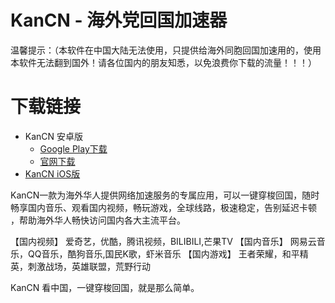 
# KanCN - 海外党回国加速器
温馨提示：（本软件在中国大陆无法使用，只提供给海外同胞回国加速用的，使用本软件无法翻到国外！请各位国内的朋友知悉，以免浪费你下载的流量！！！）

# 下载链接
- KanCN 安卓版
  * [Google Play下载](https://kancn.oss-us-west-1.aliyuncs.com/android/8/kancn.apk)
  * [官网下载](https://play.google.com/store/apps/details?id=com.xh.kancn)
- [KanCN iOS版](https://apps.apple.com/cn/app/id1475240284)

KanCN一款为海外华人提供网络加速服务的专属应用，可以一键穿梭回国，随时畅享国内音乐、观看国内视频，畅玩游戏，全球线路，极速稳定，告别延迟卡顿 ，帮助海外华人畅快访问国内各大主流平台。

【国内视频】 爱奇艺，优酷，腾讯视频，BILIBILI,芒果TV
【国内音乐】 网易云音乐，QQ音乐，酷狗音乐,国民K歌，虾米音乐
【国内游戏】 王者荣耀，和平精英，刺激战场，英雄联盟，荒野行动

KanCN 看中国，一键穿梭回国，就是那么简单。
